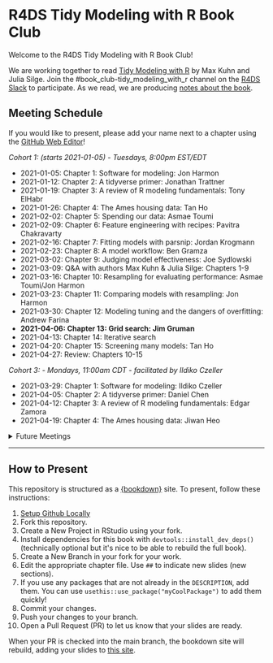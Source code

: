 # R4DS Tidy Modeling with R Book Club

Welcome to the R4DS Tidy Modeling with R Book Club!

We are working together to read [Tidy Modeling with R](https://www.tmwr.org/) by Max Kuhn and Julia Silge.
Join the #book_club-tidy_modeling_with_r channel on the [R4DS Slack](https://r4ds.io/join) to participate.
As we read, we are producing [notes about the book](https://r4ds.github.io/bookclub-tmwr/).

## Meeting Schedule

If you would like to present, please add your name next to a chapter using the [GitHub Web Editor](https://youtu.be/d41oc2OMAuI)!

*Cohort 1: (starts 2021-01-05) - Tuesdays, 8:00pm EST/EDT*

- 2021-01-05: Chapter 1: Software for modeling: Jon Harmon
- 2021-01-12: Chapter 2: A tidyverse primer: Jonathan Trattner
- 2021-01-19: Chapter 3: A review of R modeling fundamentals: Tony ElHabr
- 2021-01-26: Chapter 4: The Ames housing data: Tan Ho
- 2021-02-02: Chapter 5: Spending our data: Asmae Toumi
- 2021-02-09: Chapter 6: Feature engineering with recipes: Pavitra Chakravarty
- 2021-02-16: Chapter 7: Fitting models with parsnip: Jordan Krogmann
- 2021-02-23: Chapter 8: A model workflow: Ben Gramza
- 2021-03-02: Chapter 9: Judging model effectiveness: Joe Sydlowski
- 2021-03-09: Q&A with authors Max Kuhn & Julia Silge: Chapters 1-9
- 2021-03-16: Chapter 10: Resampling for evaluating performance: Asmae Toumi/Jon Harmon
- 2021-03-23: Chapter 11: Comparing models with resampling: Jon Harmon
- 2021-03-30: Chapter 12: Modeling tuning and the dangers of overfitting: Andrew Farina
- **2021-04-06: Chapter 13: Grid search: Jim Gruman**
- 2021-04-13: Chapter 14: Iterative search
- 2021-04-20: Chapter 15: Screening many models: Tan Ho
- 2021-04-27: Review: Chapters 10-15


*Cohort 3: - Mondays, 11:00am CDT - facilitated by Ildiko Czeller*


- 2021-03-29: Chapter 1: Software for modeling: Ildiko Czeller
- 2021-04-05: Chapter 2: A tidyverse primer: Daniel Chen
- 2021-04-12: Chapter 3: A review of R modeling fundamentals: Edgar Zamora
- 2021-04-19: Chapter 4: The Ames housing data: Jiwan Heo

<details>
  <summary> Future Meetings </summary>

- 2021-04-26: Chapter 5: Spending our data
- 2021-05-03: Chapter 6: Feature engineering with recipes: Chris Martin
- 2021-0?-??: Chapter 7: Fitting models with parsnip
- 2021-0?-??: Chapter 8: A model workflow
- 2021-0?-??: Chapter 9: Judging model effectiveness
- 2021-0?-??: Chapter 10: Resampling for evaluating performance
- 2021-0?-??: Chapter 11: Comparing models with resampling
- 2021-0?-??: Chapter 12: Modeling tuning and the dangers of overfitting
- 2021-0?-??: Chapter 13: Grid search
- 2021-0?-??: Chapter 14: Iterative search

</details>
<hr>


## How to Present

This repository is structured as a [{bookdown}](https://CRAN.R-project.org/package=bookdown) site.
To present, follow these instructions:

1. [Setup Github Locally](https://www.youtube.com/watch?v=hNUNPkoledI)
2. Fork this repository.
3. Create a New Project in RStudio using your fork.
4. Install dependencies for this book with `devtools::install_dev_deps()` (technically optional but it's nice to be able to rebuild the full book).
5. Create a New Branch in your fork for your work.
6. Edit the appropriate chapter file. Use `##` to indicate new slides (new sections).
7. If you use any packages that are not already in the `DESCRIPTION`, add them. You can use `usethis::use_package("myCoolPackage")` to add them quickly!
8. Commit your changes.
9. Push your changes to your branch.
10. Open a Pull Request (PR) to let us know that your slides are ready.

When your PR is checked into the main branch, the bookdown site will rebuild, adding your slides to [this site](https://r4ds.github.io/bookclub-tmwr/).
